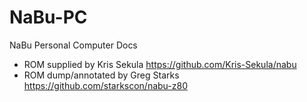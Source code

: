 # NaBu-PC
NaBu Personal Computer Docs


- ROM supplied by Kris Sekula https://github.com/Kris-Sekula/nabu
- ROM dump/annotated by Greg Starks https://github.com/starkscon/nabu-z80

